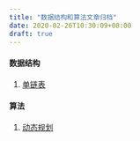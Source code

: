 ```yaml
---
title: "数据结构和算法文章归档"
date: 2020-02-26T10:30:09+08:00
draft: true
---
```

#### 数据结构

1. [单链表](.post/NodeList)


#### 算法

1. [动态规划](.post/dp)